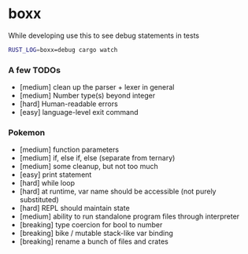 # boxx

While developing use this to see debug statements in tests
```sh
RUST_LOG=boxx=debug cargo watch
```

### A few TODOs
* [medium] clean up the parser + lexer in general
* [medium] Number type(s) beyond integer
* [hard] Human-readable errors
* [easy] language-level exit command

### Pokemon
* [medium] function parameters
* [medium] if, else if, else (separate from ternary)
* [medium] some cleanup, but not too much
* [easy] print statement
* [hard] while loop
* [hard] at runtime, var name should be accessible (not purely substituted)
* [hard] REPL should maintain state
* [medium] ability to run standalone program files through interpreter
* [breaking] type coercion for bool to number
* [breaking] bike / mutable stack-like var binding
* [breaking] rename a bunch of files and crates

